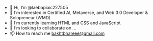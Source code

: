 - 👋 Hi, I’m @laebapiaic227505
- 👀 I’m interested in Certified AI, Metaverse, and Web 3.0 Developer & Solopreneur (WMD) 
- 🌱 I’m currently learning  HTML and CSS and JavaScript
- 💞️ I’m looking to collaborate on ...
- 📫 How to reach me bakhtbhareee@gmail.com
<!---
laebapiaic227505/laebapiaic227505 is a ✨ special ✨ repository because its `README.md` (this file) appears on your GitHub profile.
You can click the Preview link to take a look at your changes.
--->
